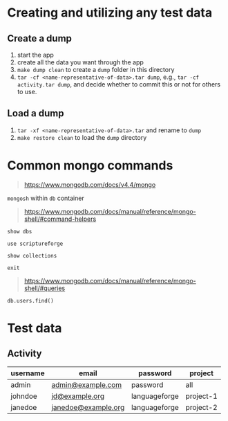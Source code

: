 # Creating and utilizing any test data

## Create a dump

1. start the app
1. create all the data you want through the app
1. `make dump clean` to create a `dump` folder in this directory
1. `tar -cf <name-representative-of-data>.tar dump`, e.g., `tar -cf activity.tar dump`, and decide whether to commit this or not for others to use.

## Load a dump

1. `tar -xf <name-representative-of-data>.tar` and rename to `dump`
1. `make restore clean` to load the `dump` directory

# Common mongo commands

> https://www.mongodb.com/docs/v4.4/mongo

`mongosh` within `db` container

> https://www.mongodb.com/docs/manual/reference/mongo-shell/#command-helpers

`show dbs`

`use scriptureforge`

`show collections`

`exit`

> https://www.mongodb.com/docs/manual/reference/mongo-shell/#queries

`db.users.find()`

# Test data

## Activity

| username | email               | password      | project   |
| -------- | ------------------- | ------------- | --------- |
| admin    | admin@example.com   | password      | all       |
| johndoe  | jd@example.org      | languageforge | project-1 |
| janedoe  | janedoe@example.org | languageforge | project-2 |
